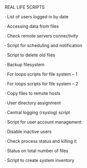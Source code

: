 REAL LIFE SCRIPTS 


·         List of users logged in by date

·         Accessing data from files

·         Check remote servers connectivity

·         Script for scheduling and notification

·         Script to delete old files

·         Backup filesystem

·         For loops scripts for file system – 1

·         For loops scripts for file system – 2

·         Copy files to remote hosts

·         User directory assignment

·         Central logging (rsyslog) script

·         Script for user account management

·         Disable inactive users

·         Check process status and killing it

·         Status on total number of files

·         Script to create system inventory
